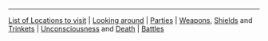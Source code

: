 
---
[List of Locations to visit](locations/index.md) 
 | [Looking around](look.md) 
 | [Parties](parties.md)
 | [Weapons](items/weapons.md), [Shields](items/shields.md) and [Trinkets](items/trinkets.md) 
 | [Unconsciousness](unconscious.md) and [Death](death.md)
 | [Battles](battles.md)
